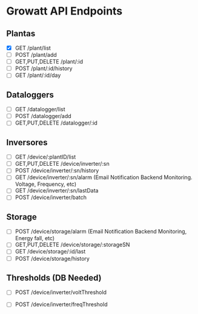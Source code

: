 # Growatt API Endpoints

## Plantas
- [x] GET /plant/list
- [ ] POST /plant/add 
- [ ] GET,PUT,DELETE /plant/:id
- [ ] POST /plant/:id/history
- [ ] GET /plant/:id/day

## Dataloggers
- [ ] GET /datalogger/list
- [ ] POST /datalogger/add
- [ ] GET,PUT,DELETE /datalogger/:id

## Inversores
- [ ] GET /device/:plantID/list
- [ ] GET,PUT,DELETE /device/inverter/:sn
- [ ] POST /device/inverter/:sn/history
- [ ] GET /device/inverter/:sn/alarm (Email Notification Backend Monitoring. Voltage, Frequency, etc)
- [ ] GET /device/inverter/:sn/lastData
- [ ] POST /device/inverter/batch

## Storage
- [ ] POST /device/storage/alarm (Email Notification Backend Monitoring, Energy fall, etc)
- [ ] GET,PUT,DELETE /device/storage/:storageSN
- [ ] GET /device/storage/:id/last
- [ ] POST /device/storage/history

## Thresholds (DB Needed)
- [ ] POST /device/inverter/voltThreshold 
- [ ] POST /device/inverter/freqThreshold 


